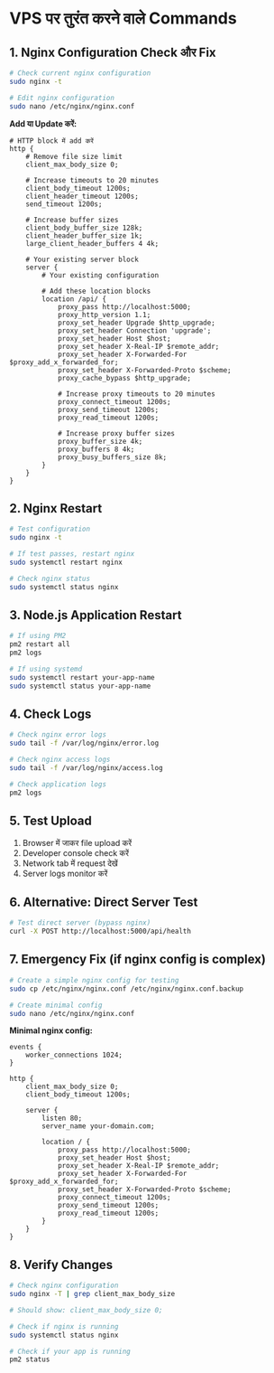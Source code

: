 # VPS पर तुरंत करने वाले Commands

## 1. Nginx Configuration Check और Fix

```bash
# Check current nginx configuration
sudo nginx -t

# Edit nginx configuration
sudo nano /etc/nginx/nginx.conf
```

**Add या Update करें:**
```nginx
# HTTP block में add करें
http {
    # Remove file size limit
    client_max_body_size 0;
    
    # Increase timeouts to 20 minutes
    client_body_timeout 1200s;
    client_header_timeout 1200s;
    send_timeout 1200s;
    
    # Increase buffer sizes
    client_body_buffer_size 128k;
    client_header_buffer_size 1k;
    large_client_header_buffers 4 4k;
    
    # Your existing server block
    server {
        # Your existing configuration
        
        # Add these location blocks
        location /api/ {
            proxy_pass http://localhost:5000;
            proxy_http_version 1.1;
            proxy_set_header Upgrade $http_upgrade;
            proxy_set_header Connection 'upgrade';
            proxy_set_header Host $host;
            proxy_set_header X-Real-IP $remote_addr;
            proxy_set_header X-Forwarded-For $proxy_add_x_forwarded_for;
            proxy_set_header X-Forwarded-Proto $scheme;
            proxy_cache_bypass $http_upgrade;
            
            # Increase proxy timeouts to 20 minutes
            proxy_connect_timeout 1200s;
            proxy_send_timeout 1200s;
            proxy_read_timeout 1200s;
            
            # Increase proxy buffer sizes
            proxy_buffer_size 4k;
            proxy_buffers 8 4k;
            proxy_busy_buffers_size 8k;
        }
    }
}
```

## 2. Nginx Restart

```bash
# Test configuration
sudo nginx -t

# If test passes, restart nginx
sudo systemctl restart nginx

# Check nginx status
sudo systemctl status nginx
```

## 3. Node.js Application Restart

```bash
# If using PM2
pm2 restart all
pm2 logs

# If using systemd
sudo systemctl restart your-app-name
sudo systemctl status your-app-name
```

## 4. Check Logs

```bash
# Check nginx error logs
sudo tail -f /var/log/nginx/error.log

# Check nginx access logs
sudo tail -f /var/log/nginx/access.log

# Check application logs
pm2 logs
```

## 5. Test Upload

1. Browser में जाकर file upload करें
2. Developer console check करें
3. Network tab में request देखें
4. Server logs monitor करें

## 6. Alternative: Direct Server Test

```bash
# Test direct server (bypass nginx)
curl -X POST http://localhost:5000/api/health
```

## 7. Emergency Fix (if nginx config is complex)

```bash
# Create a simple nginx config for testing
sudo cp /etc/nginx/nginx.conf /etc/nginx/nginx.conf.backup

# Create minimal config
sudo nano /etc/nginx/nginx.conf
```

**Minimal nginx config:**
```nginx
events {
    worker_connections 1024;
}

http {
    client_max_body_size 0;
    client_body_timeout 1200s;
    
    server {
        listen 80;
        server_name your-domain.com;
        
        location / {
            proxy_pass http://localhost:5000;
            proxy_set_header Host $host;
            proxy_set_header X-Real-IP $remote_addr;
            proxy_set_header X-Forwarded-For $proxy_add_x_forwarded_for;
            proxy_set_header X-Forwarded-Proto $scheme;
            proxy_connect_timeout 1200s;
            proxy_send_timeout 1200s;
            proxy_read_timeout 1200s;
        }
    }
}
```

## 8. Verify Changes

```bash
# Check nginx configuration
sudo nginx -T | grep client_max_body_size

# Should show: client_max_body_size 0;

# Check if nginx is running
sudo systemctl status nginx

# Check if your app is running
pm2 status
```
